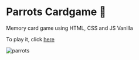 # Parrots Cardgame :parrot:
Memory card game using HTML, CSS and JS Vanilla

To play it, click [here](https://nandomattos.github.io/parrots-cardgame/)

![parrots](https://user-images.githubusercontent.com/97343285/216775515-befaed44-836c-48e8-971e-d4cfccf0a090.gif)

